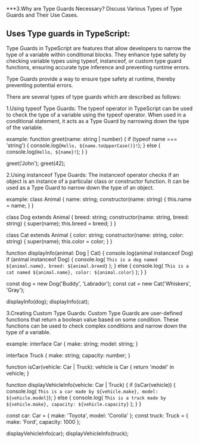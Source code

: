 ***3.Why are Type Guards Necessary? Discuss Various Types of Type Guards and Their Use Cases.

Uses Type guards in TypeScript:
-------------------------------
Type Guards in TypeScript are features that allow developers to narrow the type of a variable within conditional blocks. They enhance type safety by checking variable types using typeof, instanceof, or custom type guard functions, ensuring accurate type inference and preventing runtime errors.

Type Guards provide a way to ensure type safety at runtime, thereby preventing potential errors.

There are several types of type guards which are described as follows:

1.Using typeof Type Guards:
The typeof operator in TypeScript can be used to check the type of a variable using the typeof operator. When used in a conditional statement, it acts as a Type Guard by narrowing down the type of the variable.

example:
function greet(name: string | number) {
    if (typeof name === 'string') {
        console.log(`Hello, ${name.toUpperCase()}!`);
    } else {
        console.log(`Hello, ${name}!`);
    }
}

greet('John');
greet(42);


2.Using instanceof Type Guards:
The instanceof operator checks if an object is an instance of a particular class or constructor function. It can be used as a Type Guard to narrow down the type of an object.

example:
class Animal {
    name: string;
    constructor(name: string) {
        this.name = name;
    }
}

class Dog extends Animal {
    breed: string;
    constructor(name: string, breed: string) {
        super(name);
        this.breed = breed;
    }
}

class Cat extends Animal {
    color: string;
    constructor(name: string, color: string) {
        super(name);
        this.color = color;
    }
}

function displayInfo(animal: Dog | Cat) {
    console.log(animal instanceof Dog)
    if (animal instanceof Dog) {
        console.log(
            `This is a dog named ${animal.name},
                    breed: ${animal.breed}`
        );
    } else {
        console.log(
            `This is a cat named ${animal.name},
                    color: ${animal.color}`
        );
    }
}

const dog = new Dog('Buddy', 'Labrador');
const cat = new Cat('Whiskers', 'Gray');

displayInfo(dog);
displayInfo(cat);


3.Creating Custom Type Guards:
Custom Type Guards are user-defined functions that return a boolean value based on some condition. These functions can be used to check complex conditions and narrow down the type of a variable.

example:
interface Car {
    make: string;
    model: string;
}

interface Truck {
    make: string;
    capacity: number;
}

function isCar(vehicle: Car | Truck): vehicle is Car {
    return 'model' in vehicle;
}

function displayVehicleInfo(vehicle: Car | Truck) {
    if (isCar(vehicle)) {
        console.log(
            `This is a car made by ${vehicle.make},
                 model: ${vehicle.model}`);
    } else {
        console.log(
            `This is a truck made by ${vehicle.make},
                  capacity: ${vehicle.capacity}`
        );
    }
}

const car: Car = {
    make: 'Toyota',
    model: 'Corolla'
};
const truck: Truck = {
    make: 'Ford',
    capacity: 1000
};

displayVehicleInfo(car);
displayVehicleInfo(truck);